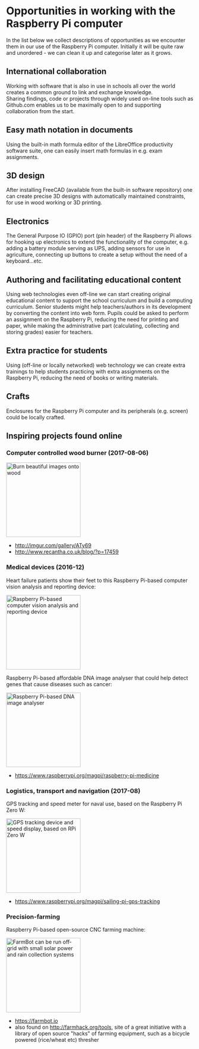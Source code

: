 # Opportunities in working with the Raspberry Pi computer

In the list below we collect descriptions of opportunities as we encounter them in our use of the Raspberry Pi computer.  Initially it will be quite raw and unordered - we can clean it up and categorise later as it grows.

## International collaboration

Working with software that is also in use in schools all over the world creates a common ground to link and exchange knowledge.  
Sharing findings, code or projects through widely used on-line tools such as Github.com enables us to be maximally open to and  supporting collaboration from the start.

## Easy math notation in documents

Using the built-in math formula editor of the LibreOffice productivity software suite, one can easily insert math formulas in  e.g. exam assignments.

## 3D design

After installing FreeCAD \(available from the built-in software repository\) one can create precise 3D designs with automatically maintained constraints, for use in wood working or 3D printing.

## Electronics

The General Purpose IO \(GPIO\) port \(pin header\) of the Raspberry Pi allows for hooking up electronics to extend the functionality of the computer, e.g. adding a battery module serving as UPS, adding sensors for use in agriculture, connecting up buttons to create a setup without the need of a keyboard...etc.

## Authoring and facilitating educational content

Using web technologies even off-line we can start creating original educational content to support the school curriculum and build a computing curriculum. Senior students might help teachers/authors in its development by converting the content into web form. Pupils could be asked to perform an assignment on the Raspberry Pi, reducing the need for printing and paper, while making the  administrative part \(calculating, collecting and storing grades\) easier for teachers.

## Extra practice for students

Using (off-line or locally networked) web technology we can create extra trainings to help students practicing with extra assignments on the Raspberry Pi, reducing the need of books or writing materials.

## Crafts

Enclosures for the Raspberry Pi computer and its peripherals \(e.g. screen\) could be locally crafted.

## Inspiring projects found online

### Computer controlled wood burner (2017-08-06)

<img src="http://www.recantha.co.uk/blog/wp-content/uploads/2017/08/cnc_burner.jpg" alt="Burn beautiful images onto wood" width="200">

* http://imgur.com/gallery/ATy69
* http://www.recantha.co.uk/blog/?p=17459

### Medical devices (2016-12)

Heart failure patients show their feet to this Raspberry Pi-based computer vision analysis and reporting device:

<img src="https://www.raspberrypi.org/magpi/wp-content/uploads/2016/11/Heartfelt1.jpg" alt="Raspberry Pi-based computer vision analysis and reporting device" width="200">

Raspberry Pi-based affordable DNA image analyser that could help detect genes that cause diseases such as cancer:

<img src="https://www.raspberrypi.org/magpi/wp-content/uploads/2016/11/nugenius2.jpg" alt="Raspberry Pi-based DNA image analyser" width="200">

* https://www.raspberrypi.org/magpi/raspberry-pi-medicine

### Logistics, transport and navigation (2017-08)

GPS tracking and speed meter for naval use, based on the Raspberry Pi Zero W:

<img src="https://www.raspberrypi.org/magpi/wp-content/uploads/2017/08/Installed.jpg" alt="GPS tracking device and speed display, based on RPi Zero W" width="200">

* https://www.raspberrypi.org/magpi/sailing-pi-gps-tracking

### Precision-farming

Raspberry Pi-based open-source CNC farming machine:

<img src="https://farmbot.io/wp-content/uploads/2016/01/943962_979991568755937_6771329722782099719_n.jpg" alt="FarmBot can be run off-grid with small solar power and rain collection systems" width="200">

* https://farmbot.io
* also found on http://farmhack.org/tools, site of a great initiative with a library of open source "hacks" of farming equipment, such as a bicycle powered (rice/wheat etc) thresher
